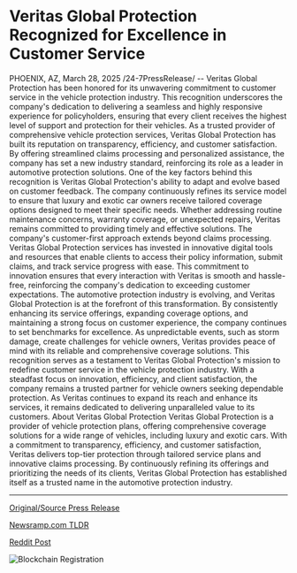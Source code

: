 # Veritas Global Protection Recognized for Excellence in Customer Service

PHOENIX, AZ, March 28, 2025 /24-7PressRelease/ -- Veritas Global Protection has been honored for its unwavering commitment to customer service in the vehicle protection industry. This recognition underscores the company's dedication to delivering a seamless and highly responsive experience for policyholders, ensuring that every client receives the highest level of support and protection for their vehicles.  As a trusted provider of comprehensive vehicle protection services, Veritas Global Protection has built its reputation on transparency, efficiency, and customer satisfaction. By offering streamlined claims processing and personalized assistance, the company has set a new industry standard, reinforcing its role as a leader in automotive protection solutions.  One of the key factors behind this recognition is Veritas Global Protection's ability to adapt and evolve based on customer feedback. The company continuously refines its service model to ensure that luxury and exotic car owners receive tailored coverage options designed to meet their specific needs. Whether addressing routine maintenance concerns, warranty coverage, or unexpected repairs, Veritas remains committed to providing timely and effective solutions.  The company's customer-first approach extends beyond claims processing. Veritas Global Protection services has invested in innovative digital tools and resources that enable clients to access their policy information, submit claims, and track service progress with ease. This commitment to innovation ensures that every interaction with Veritas is smooth and hassle-free, reinforcing the company's dedication to exceeding customer expectations.  The automotive protection industry is evolving, and Veritas Global Protection is at the forefront of this transformation. By consistently enhancing its service offerings, expanding coverage options, and maintaining a strong focus on customer experience, the company continues to set benchmarks for excellence. As unpredictable events, such as storm damage, create challenges for vehicle owners, Veritas provides peace of mind with its reliable and comprehensive coverage solutions.  This recognition serves as a testament to Veritas Global Protection's mission to redefine customer service in the vehicle protection industry. With a steadfast focus on innovation, efficiency, and client satisfaction, the company remains a trusted partner for vehicle owners seeking dependable protection. As Veritas continues to expand its reach and enhance its services, it remains dedicated to delivering unparalleled value to its customers.  About Veritas Global Protection Veritas Global Protection is a provider of vehicle protection plans, offering comprehensive coverage solutions for a wide range of vehicles, including luxury and exotic cars. With a commitment to transparency, efficiency, and customer satisfaction, Veritas delivers top-tier protection through tailored service plans and innovative claims processing. By continuously refining its offerings and prioritizing the needs of its clients, Veritas Global Protection has established itself as a trusted name in the automotive protection industry. 

---

[Original/Source Press Release](https://www.24-7pressrelease.com/press-release/521109/veritas-global-protection-recognized-for-excellence-in-customer-service)
                    

[Newsramp.com TLDR](https://newsramp.com/curated-news/veritas-global-protection-honored-for-exceptional-customer-service-in-vehicle-protection-industry/90d3967fc379acc9461d6fbe2b37fff6) 

 



[Reddit Post](https://www.reddit.com/r/AwardsAndRecognition/comments/1jlph6k/veritas_global_protection_honored_for_exceptional/) 



![Blockchain Registration](https://cdn.newsramp.app/24-7PressRelease/qrcode/253/28/tall8AHc.webp)